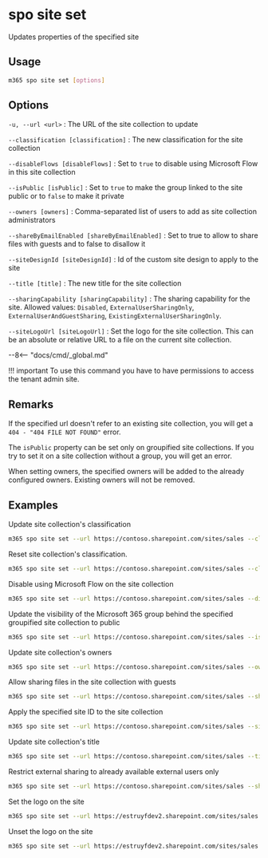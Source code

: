 # spo site set

Updates properties of the specified site

## Usage

```sh
m365 spo site set [options]
```

## Options

`-u, --url <url>`
: The URL of the site collection to update

`--classification [classification]`
: The new classification for the site collection

`--disableFlows [disableFlows]`
: Set to `true` to disable using Microsoft Flow in this site collection

`--isPublic [isPublic]`
: Set to `true` to make the group linked to the site public or to `false` to make it private

`--owners [owners]`
: Comma-separated list of users to add as site collection administrators

`--shareByEmailEnabled [shareByEmailEnabled]`
: Set to true to allow to share files with guests and to false to disallow it

`--siteDesignId [siteDesignId]`
: Id of the custom site design to apply to the site

`--title [title]`
: The new title for the site collection

`--sharingCapability [sharingCapability]`
: The sharing capability for the site. Allowed values:  `Disabled`, `ExternalUserSharingOnly`, `ExternalUserAndGuestSharing`, `ExistingExternalUserSharingOnly`.

`--siteLogoUrl [siteLogoUrl]`
: Set the logo for the site collection. This can be an absolute or relative URL to a file on the current site collection.

--8<-- "docs/cmd/_global.md"

!!! important
    To use this command you have to have permissions to access the tenant admin site.

## Remarks

If the specified url doesn't refer to an existing site collection, you will get a `404 - "404 FILE NOT FOUND"` error.

The `isPublic` property can be set only on groupified site collections. If you try to set it on a site collection without a group, you will get an error.

When setting owners, the specified owners will be added to the already configured owners. Existing owners will not be removed.

## Examples

Update site collection's classification

```sh
m365 spo site set --url https://contoso.sharepoint.com/sites/sales --classification MBI
```

Reset site collection's classification.

```sh
m365 spo site set --url https://contoso.sharepoint.com/sites/sales --classification
```

Disable using Microsoft Flow on the site collection

```sh
m365 spo site set --url https://contoso.sharepoint.com/sites/sales --disableFlows true
```

Update the visibility of the Microsoft 365 group behind the specified groupified site collection to public

```sh
m365 spo site set --url https://contoso.sharepoint.com/sites/sales --isPublic true
```

Update site collection's owners

```sh
m365 spo site set --url https://contoso.sharepoint.com/sites/sales --owners "john@contoso.onmicrosoft.com,steve@contoso.onmicrosoft.com"
```

Allow sharing files in the site collection with guests

```sh
m365 spo site set --url https://contoso.sharepoint.com/sites/sales --shareByEmailEnabled true
```

Apply the specified site ID to the site collection

```sh
m365 spo site set --url https://contoso.sharepoint.com/sites/sales --siteDesignId "eb2f31da-9461-4fbf-9ea1-9959b134b89e"
```

Update site collection's title

```sh
m365 spo site set --url https://contoso.sharepoint.com/sites/sales --title "My new site"
```

Restrict external sharing to already available external users only

```sh
m365 spo site set --url https://contoso.sharepoint.com/sites/sales --sharingCapability ExistingExternalUserSharingOnly
```

Set the logo on the site

```sh
m365 spo site set --url https://estruyfdev2.sharepoint.com/sites/sales --siteLogoUrl "/sites/sales/SiteAssets/parker-ms-1200.png"
```

Unset the logo on the site

```sh
m365 spo site set --url https://estruyfdev2.sharepoint.com/sites/sales --siteLogoUrl ""
```